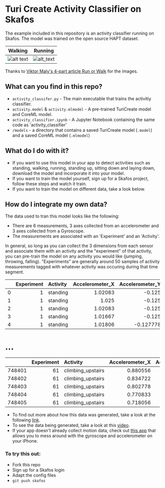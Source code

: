 # Turi Create Activity Classifier on Skafos

The example included in this repository is an activity classifier running on Skafos. The model was trained on the open source HAPT dataset. 
  
  Walking             |  Running
:-------------------------:|:-------------------------:
![alt text](https://cdn-images-1.medium.com/max/1120/1*vUB5BP_Fs09Add2P5QV16Q.png "Logo Title Text 1")  |  ![alt_text](https://cdn-images-1.medium.com/max/1120/1*ZXXlUT8jOuYJw6mpGCJEJQ.png "Logo Title Text 2")
 
Thanks to [Viktor Maly's 4-part article Run or Walk](https://towardsdatascience.com/run-or-walk-detecting-user-activity-with-machine-learning-and-core-ml-part-1-9658c0dcdd90) for the images.
  
## What can you find in this repo?
- `activity_classifer.py` - The main executable that trains the activitiy classifier.
- `activity.model` & `activity.mlmodel` - A pre-trained TuriCreate model and CoreML model.
- `activity_classifier.ipynb` - A Jupyter Notebook containing the same code as 'activity_classifier'
- `/models` - a directory that contains a saved TuriCreate model (`.model`) and a saved CoreML model (`.mlmodel`)


## What do I do with it?
- If you want to use this model in your app to detect activities such as standing, walking, running, standing up, sitting down and laying down, download the model and incorporate it into your model.
- If you want to train the model yourself, sign up for a Skafos project, follow these steps and watch it train.
- If you want to train the model on different data, take a look below.


## How do I integrate my own data?
The data used to tran this model looks like the following:
- There are 6 measurements, 3 axes collected from an accelerometer and 3 axes collected from a Gyroscope.
- The measurements are associated with an 'Experiment' and an 'Activity'.

In general, so long as you can collect the 3 dimensions from each sensor and associate them with an activity and the "experiment" of that activity, you can pre-train the model on any activity you would like (jumping, throwing, falling). "Experiments" are generally around 50 samples of activity measurements tagged with whatever activity was occuring during that time segment. 

|    |   Experiment | Activity   |   Accelerometer_X |   Accelerometer_Y |   Accelerometer_Z |   Gyroscope_X |   Gyroscope_Y |   Gyroscope_Z |
|---:|-------------:|:-----------|------------------:|------------------:|------------------:|--------------:|--------------:|--------------:|
|  0 |            1 | standing   |           1.02083 |         -0.125    |          0.105556 |  -0.00274889  |  -0.00427606  |    0.00274889 |
|  1 |            1 | standing   |           1.025   |         -0.125    |          0.101389 |  -0.000305433 |  -0.00213803  |    0.00610865 |
|  2 |            1 | standing   |           1.02083 |         -0.125    |          0.104167 |   0.0122173   |   0.000916298 |   -0.00733038 |
|  3 |            1 | standing   |           1.01667 |         -0.125    |          0.108333 |   0.011301    |  -0.0018326   |   -0.00641409 |
|  4 |            1 | standing   |           1.01806 |         -0.127778 |          0.108333 |   0.0109956   |  -0.00152716  |   -0.00488692 |

# ...

|        |   Experiment | Activity          |   Accelerometer_X |   Accelerometer_Y |   Accelerometer_Z |   Gyroscope_X |   Gyroscope_Y |   Gyroscope_Z |
|-------:|-------------:|:------------------|------------------:|------------------:|------------------:|--------------:|--------------:|--------------:|
| 748401 |           61 | climbing_upstairs |          0.880556 |         -0.390278 |        -0.156944  |       1.1637  |      1.10628  |    -0.374155  |
| 748402 |           61 | climbing_upstairs |          0.834722 |         -0.358333 |        -0.0986111 |       1.17714 |      1.02381  |    -0.388816  |
| 748403 |           61 | climbing_upstairs |          0.802778 |         -0.329167 |        -0.104167  |       1.21348 |      0.91813  |    -0.332311  |
| 748404 |           61 | climbing_upstairs |          0.770833 |         -0.2875   |        -0.0986111 |       1.32619 |      0.846659 |    -0.202502  |
| 748405 |           61 | climbing_upstairs |          0.718056 |         -0.268056 |        -0.0555556 |       1.45875 |      0.783129 |    -0.0736093 |

- To find out more about how this data was generated, take a look at the following [link](https://archive.ics.uci.edu/ml/datasets/Human+Activity+Recognition+Using+Smartphones).
- To see the data being generated, take a look at this [video](https://www.youtube.com/watch?v=XOEN9W05_4A).
- If your app doesn't already collect motion data, check out [this app](https://itunes.apple.com/us/app/sensor-kinetics/id579040333?mt=8) that allows you to mess around with the gyroscope and accelerometer on your iPhone.

### To try this out:
  - Fork this repo
  - Sign up for a Skafos login
  - Adapt the config files
  - `git push skafos`
